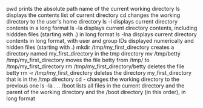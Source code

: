 pwd prints the absolute path name of the current working directory
ls displays the contents list of current directory
cd changes the working directory to the user's home directory
ls -l displays current directory contents in a long format
ls -la displays current directory contents, including hiddden files (starting with .) in long format
ls -lna displays current directory contents in long format, with user and group IDs displayed numerically and hidden files (starting with .)
mkdir /tmp/my_first_directory creates a directory named my_first_directory in the tmp directory
mv /tmp/betty /tmp/my_first_directory moves the file betty from /tmp/ to /tmp/my_first_directory
rm /tmp/my_first_directory/betty deletes the file betty
rm -r /tmp/my_first_directory deletes the directory my_first_directory that is in the /tmp directory
cd - changes the working directory to the previous one
ls -la . .. /boot lists all files in the current directory and the parent of the working directory and the /boot directory (in this order), in long format
